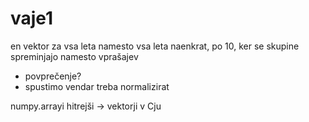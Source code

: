 # vaje1
en vektor za vsa leta
namesto vsa leta naenkrat, po 10, ker se skupine spreminjajo
namesto vprašajev
- povprečenje?
- spustimo vendar treba normalizirat

numpy.arrayi hitrejši -> vektorji v Cju
